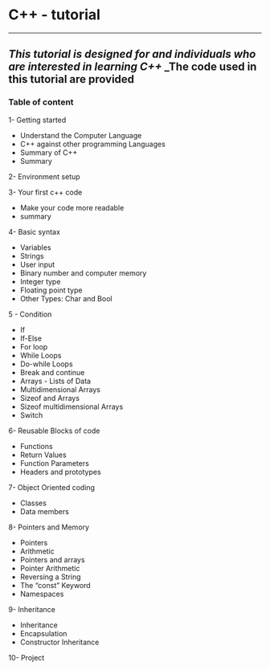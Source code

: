 # __C++ - tutorial__
---
_This tutorial is designed for and individuals who are interested in learning C++_
_The code used in this tutorial are provided
---

### Table of content

1- Getting started
- Understand the Computer Language
- C++ against other programming Languages
- Summary of C++
- Summary

2- Environment setup

3- Your first c++ code
- Make your code more readable
- summary

4- Basic syntax
- Variables
- Strings
- User input
- Binary number and computer memory
- Integer type
- Floating point type
- Other Types: Char and Bool

5 - Condition
- If
- If-Else
- For loop
- While Loops
- Do-while Loops
- Break and continue
- Arrays - Lists of Data
- Multidimensional Arrays
- Sizeof and Arrays
- Sizeof multidimensional Arrays
- Switch

6- Reusable Blocks of code
- Functions
- Return Values
- Function Parameters
- Headers and prototypes

7- Object Oriented coding
- Classes
- Data members

8- Pointers and Memory
- Pointers
- Arithmetic
- Pointers and arrays
- Pointer Arithmetic
- Reversing a String
- The “const” Keyword
- Namespaces

9- Inheritance
- Inheritance
- Encapsulation
- Constructor Inheritance

10- Project

